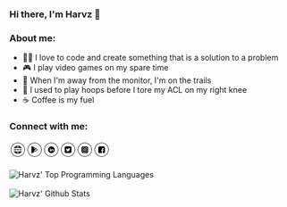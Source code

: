 ### Hi there, I'm Harvz 👋

### About me:
- 👨‍💻 I love to code and create something that is a solution to a problem
- 🎮 I play video games on my spare time
- 🚵 When I'm away from the monitor, I'm on the trails
- 🏀 I used to play hoops before I tore my ACL on my right knee
- ☕ Coffee is my fuel

### Connect with me:

[<img align="left" alt="harveyjavier.github.io" width="30" src="https://raw.githubusercontent.com/harveyjavier/harveyjavier/master/raw/website-icon.png" />][website]
[<img align="left" alt="Google Play Developer Profile" width="30" src="https://raw.githubusercontent.com/harveyjavier/harveyjavier/master/raw/play-store-icon.png" />][google_play]
[<img align="left" alt="LinkedIn" width="30" src="https://raw.githubusercontent.com/harveyjavier/harveyjavier/master/raw/linkedin-icon.png" />][linkedin]
[<img align="left" alt="Twitter" width="30" src="https://raw.githubusercontent.com/harveyjavier/harveyjavier/master/raw/twitter-icon.png" />][twitter]
[<img align="left" alt="Instagram" width="30" src="https://raw.githubusercontent.com/harveyjavier/harveyjavier/master/raw/instagram-icon.png" />][instagram]
[<img align="left" alt="Facebook" width="30" src="https://raw.githubusercontent.com/harveyjavier/harveyjavier/master/raw/facebook-icon.png" />][facebook]

<br/><br/><br/>
<img align="left" alt="Harvz' Top Programming Languages" src="https://github-readme-stats.vercel.app/api/top-langs/?username=harveyjavier&layout=compact" />
<br/><br/>
<img align="left" alt="Harvz' Github Stats" src="https://github-readme-stats.vercel.app/api?username=harveyjavier&show_icons=true&hide_border=true&theme=gotham" />

[website]: https://harveyjavier.github.io
[google_play]: https://play.google.com/store/apps/dev?id=4935714394750436171
[linkedin]: https://www.linkedin.com/in/harvz
[twitter]: https://www.twitter.com/harvzjavier
[instagram]: https://www.instagram.com/harvzjavier
[facebook]: https://www.facebook.com/harvzjavier